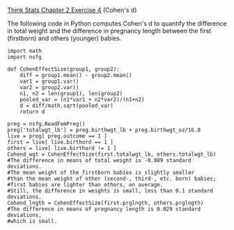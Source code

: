 [Think Stats Chapter 2 Exercise 4](http://greenteapress.com/thinkstats2/html/thinkstats2003.html#toc24) (Cohen's d)

The following code in Python computes Cohen's d to quantify the difference in total weight and the difference in 
pregnancy length between the first (firstborn) and others (younger) babies.

```
import math
import nsfg

def CohenEffectSize(group1, group2):
    diff = group1.mean() - group2.mean()
    var1 = group1.var()
    var2 = group2.var()
    n1, n2 = len(group1), len(group2)
    pooled_var = (n1*var1 + n2*var2)/(n1+n2)
    d = diff/math.sqrt(pooled_var)
    return d

preg = nsfg.ReadFemPreg()
preg['totalwgt_lb'] = preg.birthwgt_lb + preg.birthwgt_oz/16.0
live = preg[ preg.outcome == 1 ]
first = live[ live.birthord == 1 ]
others = live[ live.birthord != 1 ]
Cohend_wgt = CohenEffectSize(first.totalwgt_lb, others.totalwgt_lb)
#The difference in means of total weight is -0.089 standard deviations.
#The mean weight of the firstborn babies is slightly smaller
#than the mean weight of other (second-, third-, etc. born) babies;
#first babies are lighter than others, on average.
#Still, the difference in weights is small, less than 0.1 standard deviations.
Cohend_lngth = CohenEffectSize(first.prglngth, others.prglngth)
#The difference in means of pregnancy length is 0.029 standard deviations,
#which is small. 
```
